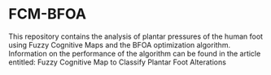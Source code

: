 # FCM-BFOA
This repository contains the analysis of plantar pressures of the human foot using Fuzzy Cognitive Maps and the BFOA optimization algorithm. Information on the performance of the algorithm can be found in the article entitled: Fuzzy Cognitive Map to Classify Plantar Foot Alterations
